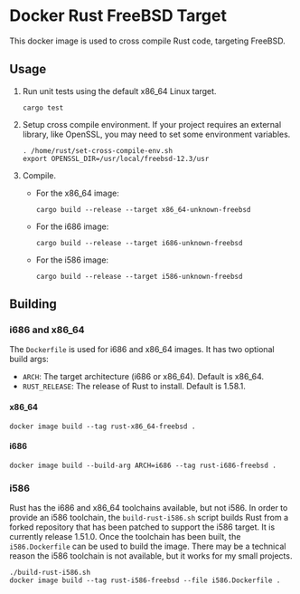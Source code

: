 # Docker Rust FreeBSD Target
This docker image is used to cross compile Rust code, targeting FreeBSD.

## Usage
1. Run unit tests using the default x86_64 Linux target.

       cargo test

2. Setup cross compile environment. If your project requires an external library, like OpenSSL, you may need to set some
environment variables.

       . /home/rust/set-cross-compile-env.sh
       export OPENSSL_DIR=/usr/local/freebsd-12.3/usr

3. Compile.
   - For the x86_64 image:

         cargo build --release --target x86_64-unknown-freebsd
   - For the i686 image:

         cargo build --release --target i686-unknown-freebsd
   - For the i586 image:

         cargo build --release --target i586-unknown-freebsd

## Building
### i686 and x86_64
The `Dockerfile` is used for i686 and x86_64 images. It has two optional build args:
* `ARCH`: The target architecture (i686 or x86_64). Default is x86_64.
* `RUST_RELEASE`: The release of Rust to install. Default is 1.58.1.
#### x86_64
    docker image build --tag rust-x86_64-freebsd .
#### i686
    docker image build --build-arg ARCH=i686 --tag rust-i686-freebsd .
### i586
Rust has the i686 and x86_64 toolchains available, but not i586. In order to provide an i586 toolchain, the 
`build-rust-i586.sh` script builds Rust from a forked repository that has been patched to support the i586 target. It is
currently release 1.51.0. Once the toolchain has been built, the `i586.Dockerfile` can be used to build the image. There
may be a technical reason the i586 toolchain is not available, but it works for my small projects.  

    ./build-rust-i586.sh
    docker image build --tag rust-i586-freebsd --file i586.Dockerfile .